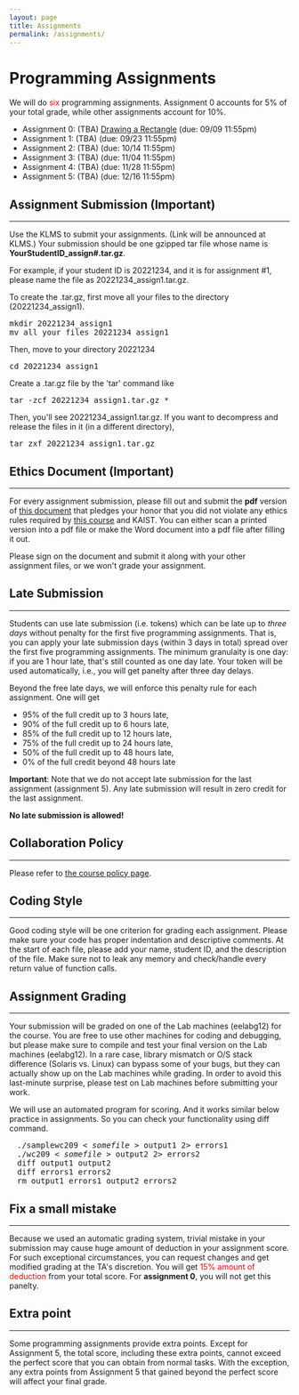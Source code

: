 ```yaml
---
layout: page
title: Assignments
permalink: /assignments/
---
```


<h1> Programming Assignments </h1>

<p>
We will do <font color="#FF0000">six</font> programming
assignments. Assignment 0 accounts for 5% of your total grade, while other
assignments account for 10%.
</p>

<ul>
<li> Assignment 0: (TBA)
<a href="assignment0/index.html"> Drawing a Rectangle</a> (due: 09/09 11:55pm)
</li>
<li> Assignment 1: (TBA)
<!--<a href="assignment1/index.html"> A Word Counting Program</a>-->
(due: 09/23 11:55pm) </li>
<li> Assignment 2: (TBA)
<!-- <a href="assignment2/index.html"> String Manipulation </a>  -->
(due: 10/14 11:55pm) </li>
<li> Assignment 3: (TBA)
<!-- <a href="assignment3/index.html"> Customer Management Table </a>  -->
(due: 11/04 11:55pm) </li>
<li> Assignment 4: (TBA)
<!-- <a href="assignment4/index.html"> Assembly Language Programming</a>  -->
(due: 11/28 11:55pm) </li>
<li> Assignment 5: (TBA)
<!-- <a href="assignment5/index.html">Unix Shell Assignment</a>  -->
(due: 12/16 11:55pm) </li>
</ul>


<h2> Assignment Submission (Important) </h2>
<hr>

<p>
Use the KLMS to submit your
assignments. (Link will be announced at KLMS.) Your submission should be one gzipped tar file whose name is <b>YourStudentID_assign#.tar.gz</b>.

For example, if your student ID is 20221234, and it is for assignment #1,
please name the file as 20221234_assign1.tar.gz.

</p><p>
To create the .tar.gz, first move all your files to the directory (20221234_assign1).
</p>

<p>
<pre class="ui message">
mkdir 20221234_assign1
mv all_your_files 20221234_assign1
</pre>

</p><p>
Then, move to your directory 20221234

</p>
<pre class="ui message">
cd 20221234_assign1
</pre>

<p>
Create a .tar.gz file by the 'tar' command like

</p><p>
<pre class="ui message">
tar -zcf 20221234_assign1.tar.gz *
</pre>

</p><p>
Then, you'll see  20221234_assign1.tar.gz. If you want to decompress and release the files in it (in a different directory),

</p>
<pre class="ui message">
tar zxf 20221234_assign1.tar.gz
</pre>

<h2> Ethics Document (Important) </h2>
<hr>

<p>
For every assignment submission, please fill out and submit
the <b>pdf</b> version of <a href="../assignments/EthicsOath.docx">this
document</a> that pledges your honor that you did not violate any
ethics rules required by <a href="../policy">this course</a> and
KAIST.  You can either scan a printed version into a pdf file or make
the Word document into a pdf file after filling it out.

</p><p>
Please sign on the document and submit it along with your other
assignment files, or we won't grade your assignment.


</p><h2> Late Submission </h2>
<hr>
<p>
Students can use late submission (i.e. tokens) which can be late up
to <i>three days</i> without penalty for the first five programming
assignments. That is, you can apply your late submission days (within
3 days in total) spread over the first five programming
assignments. The minimum granulaity is one day: if you are 1 hour
late, that's still counted as one day late. Your token will be used
automatically, i.e., you will get panelty after three day delays.

Beyond the free late days, we will enforce this penalty rule for each
assignment. One will get
</p><ul>
<li> 95% of the full credit up to 3 hours late,
</li><li> 90% of the full credit up to 6 hours late,
</li><li> 85% of the full credit up to 12 hours late,
</li><li> 75% of the full credit up to 24 hours late,
</li><li> 50% of the full credit up to 48 hours late,
</li><li>  0% of the full credit beyond 48 hours late
</li></ul>

<p> <b>Important</b>: Note that we do not accept late submission for the last
assignment (assignment 5). Any late submission will result in zero credit for
the last assignment.
</p>

<p><b>No late submission is allowed!</b></p>

<h2> Collaboration Policy </h2>
<hr>

<p>
Please refer to <a href="../policy">the course policy page</a>.


</p><h2> Coding Style </h2>
<hr>

<p>
Good coding style will be one criterion for grading each
assignment. Please make sure your code has proper indentation and
descriptive comments. At the start of each file, please add your name,
student ID, and the description of the file. Make sure not to leak
any memory and check/handle every return value of function calls.
</p>

<h2> Assignment Grading </h2>
<hr>

<p>
Your submission will be graded on one of the Lab machines (eelabg12) for the
course. You are free to use other machines for coding and debugging,
but please make sure to compile and test your final version on the Lab
machines (eelabg12). In a rare case, library mismatch or O/S stack difference
(Solaris vs. Linux) can bypass some of your bugs, but they can
actually show up on the Lab machines while grading. In order to avoid
this last-minute surprise, please test on Lab machines before
submitting your work.
</p>
<p>We will use an automated program for scoring.
And it works similar below practice in assignments.
So you can check your functionality using diff command.</p>

<div class="ui message" style="margin-left:1em;"><pre>./samplewc209 &lt; <em>somefile</em> &gt; output1 2&gt; errors1
./wc209 &lt; <em>somefile</em> &gt; output2 2&gt; errors2
diff output1 output2
diff errors1 errors2
rm output1 errors1 output2 errors2</pre>
</div> 

<h2> Fix a small mistake </h2>
<hr>

<p>
Because we used an automatic grading system, trivial mistake in your submission
may cause huge amount of deduction in your assignment score.  For such
exceptional circumstances, you can request changes and get modified grading at
the TA's discretion.  You will get <font color="#FF0000">15% amount of
deduction</font> from your total score. For <b>assignment 0</b>, you will not
get this panelty. 
</p>

<h2> Extra point </h2>
<hr>
<p>
Some programming assignments provide extra points.  Except for Assignment 5,
the total score, including these extra points, cannot exceed the perfect score
that you can obtain from normal tasks.  With the exception, any extra points
from Assignment 5 that gained beyond the perfect score will affect your final
grade.
</p>

<br>


<script src="{{ "/vendor/moment.min.js" | relative_url }}"></script>
<script src="{{ "/vendor/ee209_assignment.js" | relative_url }}"></script>
